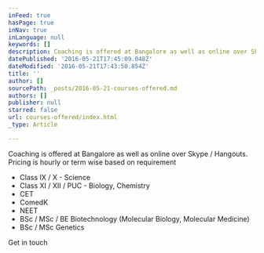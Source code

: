 ```yaml
---
inFeed: true
hasPage: true
inNav: true
inLanguage: null
keywords: []
description: Coaching is offered at Bangalore as well as online over Skype / Hangouts. Pricing is hourly or term wise based on requirement
datePublished: '2016-05-21T17:45:09.048Z'
dateModified: '2016-05-21T17:43:50.854Z'
title: ''
author: []
sourcePath: _posts/2016-05-21-courses-offered.md
authors: []
publisher: null
starred: false
url: courses-offered/index.html
_type: Article

---
```

Coaching is offered at Bangalore as well as online over Skype / Hangouts. Pricing is hourly or term wise based on requirement

* Class IX / X - Science
* Class XI / XII / PUC - Biology, Chemistry
* CET
* ComedK
* NEET
* BSc / MSc / BE Biotechnology (Molecular Biology, Molecular Medicine)
* BSc / MSc Genetics

Get in touch